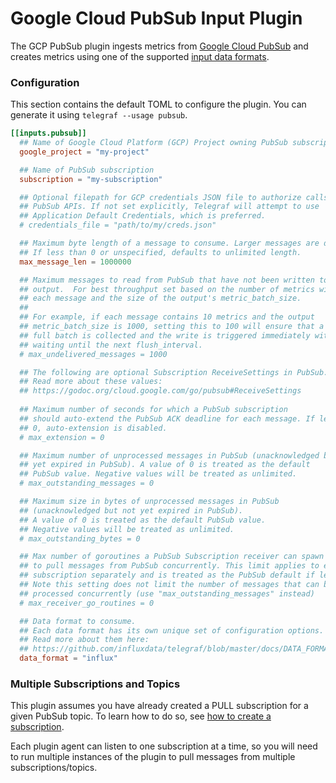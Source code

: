 # Google Cloud PubSub Input Plugin

The GCP PubSub plugin ingests metrics from [Google Cloud PubSub][pubsub]
and creates metrics using one of the supported [input data formats][].


### Configuration

This section contains the default TOML to configure the plugin.  You can
generate it using `telegraf --usage pubsub`.

```toml
[[inputs.pubsub]]
  ## Name of Google Cloud Platform (GCP) Project owning PubSub subscriptions
  google_project = "my-project"

  ## Name of PubSub subscription
  subscription = "my-subscription"

  ## Optional filepath for GCP credentials JSON file to authorize calls to 
  ## PubSub APIs. If not set explicitly, Telegraf will attempt to use 
  ## Application Default Credentials, which is preferred. 
  # credentials_file = "path/to/my/creds.json"

  ## Maximum byte length of a message to consume. Larger messages are dropped.
  ## If less than 0 or unspecified, defaults to unlimited length.
  max_message_len = 1000000

  ## Maximum messages to read from PubSub that have not been written to an
  ## output.  For best throughput set based on the number of metrics within
  ## each message and the size of the output's metric_batch_size.
  ##
  ## For example, if each message contains 10 metrics and the output 
  ## metric_batch_size is 1000, setting this to 100 will ensure that a
  ## full batch is collected and the write is triggered immediately without
  ## waiting until the next flush_interval.
  # max_undelivered_messages = 1000

  ## The following are optional Subscription ReceiveSettings in PubSub.
  ## Read more about these values:
  ## https://godoc.org/cloud.google.com/go/pubsub#ReceiveSettings
  
  ## Maximum number of seconds for which a PubSub subscription
  ## should auto-extend the PubSub ACK deadline for each message. If less than
  ## 0, auto-extension is disabled.
  # max_extension = 0

  ## Maximum number of unprocessed messages in PubSub (unacknowledged but not 
  ## yet expired in PubSub). A value of 0 is treated as the default 
  ## PubSub value. Negative values will be treated as unlimited.
  # max_outstanding_messages = 0

  ## Maximum size in bytes of unprocessed messages in PubSub 
  ## (unacknowledged but not yet expired in PubSub). 
  ## A value of 0 is treated as the default PubSub value.
  ## Negative values will be treated as unlimited.
  # max_outstanding_bytes = 0

  ## Max number of goroutines a PubSub Subscription receiver can spawn 
  ## to pull messages from PubSub concurrently. This limit applies to each 
  ## subscription separately and is treated as the PubSub default if less than 1.
  ## Note this setting does not limit the number of messages that can be 
  ## processed concurrently (use "max_outstanding_messages" instead)
  # max_receiver_go_routines = 0

  ## Data format to consume.
  ## Each data format has its own unique set of configuration options.
  ## Read more about them here:
  ## https://github.com/influxdata/telegraf/blob/master/docs/DATA_FORMATS_INPUT.md
  data_format = "influx"
```

### Multiple Subscriptions and Topics

This plugin assumes you have already created a PULL subscription for a given
PubSub topic. To learn how to do so, see [how to create a subscription][pubsub create sub].

Each plugin agent can listen to one subscription at a time, so you will 
need to run multiple instances of the plugin to pull messages from multiple
subscriptions/topics.



[pubsub]: https://cloud.google.com/pubsub
[pubsub create sub]: https://cloud.google.com/pubsub/docs/admin#create_a_pull_subscription
[input data formats]: /docs/DATA_FORMATS_INPUT.md

